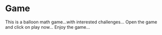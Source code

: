 # Game
This is a balloon math game...with interested challenges...
Open the game and click on play now...
Enjoy the game...

